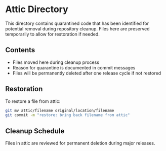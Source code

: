 # Attic Directory

This directory contains quarantined code that has been identified for potential removal during repository cleanup. Files here are preserved temporarily to allow for restoration if needed.

## Contents

- Files moved here during cleanup process
- Reason for quarantine is documented in commit messages
- Files will be permanently deleted after one release cycle if not restored

## Restoration

To restore a file from attic:
```bash
git mv attic/filename original/location/filename
git commit -m "restore: bring back filename from attic"
```

## Cleanup Schedule

Files in attic are reviewed for permanent deletion during major releases.